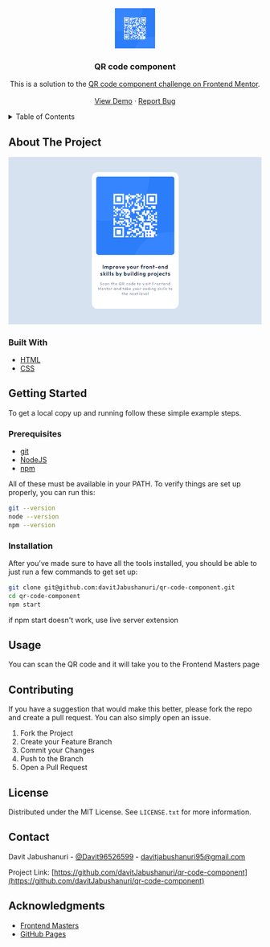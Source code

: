<!-- PROJECT LOGO -->
<div align="center">
  <a href="https://github.com/othneildrew/Best-README-Template">
    <img src="./images/image-qr-code.png" alt="Logo" width="80" height="80">
  </a>

  <h3 align="center">QR code component</h3>
  <p align="center">
    This is a solution to the <a href='https://www.frontendmentor.io/challenges/qr-code-component-iux_sIO_H'>QR code component challenge on Frontend Mentor</a>.
    <br />
    <br />
    <a href="https://davitjabushanuri.github.io/qr-code-component/">View Demo</a>
    ·
    <a href="https://github.com/davitJabushanuri/qr-code-component/issues">Report Bug</a>
  </p>
</div>



<!-- TABLE OF CONTENTS -->
<details>
  <summary>Table of Contents</summary>
  <ol>
    <li>
      <a href="#about-the-project">About The Project</a>
      <ul>
        <li><a href="#built-with">Built With</a></li>
      </ul>
    </li>
    <li>
      <a href="#getting-started">Getting Started</a>
      <ul>
        <li><a href="#prerequisites">Prerequisites</a></li>
        <li><a href="#installation">Installation</a></li>
      </ul>
    </li>
    <li><a href="#usage">Usage</a></li>
    <li><a href="#contributing">Contributing</a></li>
    <li><a href="#license">License</a></li>
    <li><a href="#contact">Contact</a></li>
    <li><a href="#acknowledgments">Acknowledgments</a></li>
  </ol>
</details>



<!-- ABOUT THE PROJECT -->
## About The Project

[![Product Name Screen Shot][product-screenshot]](https://davitjabushanuri.github.io/qr-code-component/)

### Built With

* [HTML](https://html.com)
* [CSS](https://www.w3.org/Style/CSS/Overview.en.html)


<!-- GETTING STARTED -->
## Getting Started

To get a local copy up and running follow these simple example steps.

### Prerequisites

* [git](https://git-scm.com/downloads)
* [NodeJS](https://nodejs.org/en/download/)
* [npm](https://www.npmjs.com/)

All of these must be available in your PATH. To verify things are set up properly, you can run this:
  ```sh
  git --version
  node --version
  npm --version
  ```

### Installation

After you've made sure to have all the tools installed, you should be able to just run a few commands to get set up:

   ```sh
   git clone git@github.com:davitJabushanuri/qr-code-component.git
   cd qr-code-component
   npm start
   ```
  if npm start doesn't work, use live server extension



<!-- USAGE EXAMPLES -->
## Usage

You can scan the QR code and it will take you to the Frontend Masters page

<!-- CONTRIBUTING -->
## Contributing

If you have a suggestion that would make this better, please fork the repo and create a pull request. You can also simply open an issue.

1. Fork the Project
2. Create your Feature Branch
3. Commit your Changes
4. Push to the Branch
5. Open a Pull Request

<!-- LICENSE -->
## License

Distributed under the MIT License. See `LICENSE.txt` for more information.

<!-- CONTACT -->
## Contact

Davit Jabushanuri - [@Davit96526599](https://twitter.com/Davit96526599) - davitjabushanuri95@gmail.com

Project Link: [https://github.com/davitJabushanuri/qr-code-component](https://github.com/davitJabushanuri/qr-code-component)


<!-- ACKNOWLEDGMENTS -->
## Acknowledgments

* [Frontend Masters](https://www.frontendmentor.io/)
* [GitHub Pages](https://pages.github.com)



<!-- MARKDOWN LINKS & IMAGES -->
<!-- https://www.markdownguide.org/basic-syntax/#reference-style-links -->
[contributors-shield]: https://img.shields.io/github/contributors/othneildrew/Best-README-Template.svg?style=for-the-badge
[contributors-url]: https://github.com/othneildrew/Best-README-Template/graphs/contributors
[forks-shield]: https://img.shields.io/github/forks/othneildrew/Best-README-Template.svg?style=for-the-badge
[forks-url]: https://github.com/othneildrew/Best-README-Template/network/members
[stars-shield]: https://img.shields.io/github/stars/othneildrew/Best-README-Template.svg?style=for-the-badge
[stars-url]: https://github.com/othneildrew/Best-README-Template/stargazers
[issues-shield]: https://img.shields.io/github/issues/othneildrew/Best-README-Template.svg?style=for-the-badge
[issues-url]: https://github.com/othneildrew/Best-README-Template/issues
[license-shield]: https://img.shields.io/github/license/othneildrew/Best-README-Template.svg?style=for-the-badge
[license-url]: https://github.com/othneildrew/Best-README-Template/blob/master/LICENSE.txt
[linkedin-shield]: https://img.shields.io/badge/-LinkedIn-black.svg?style=for-the-badge&logo=linkedin&colorB=555
[linkedin-url]: https://linkedin.com/in/othneildrew
[product-screenshot]: images/template.png
